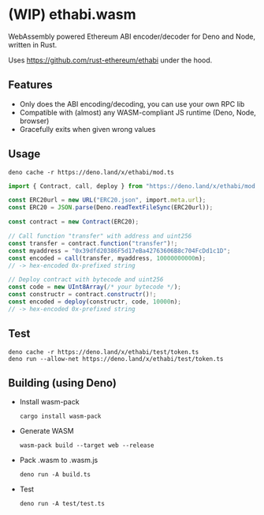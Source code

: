 # (WIP) ethabi.wasm

WebAssembly powered Ethereum ABI encoder/decoder for Deno and Node, written in Rust.

Uses https://github.com/rust-ethereum/ethabi under the hood.

## Features

- Only does the ABI encoding/decoding, you can use your own RPC lib
- Compatible with (almost) any WASM-compliant JS runtime (Deno, Node, browser)
- Gracefully exits when given wrong values

## Usage

    deno cache -r https://deno.land/x/ethabi/mod.ts

```typescript
import { Contract, call, deploy } from "https://deno.land/x/ethabi/mod.ts";

const ERC20url = new URL("ERC20.json", import.meta.url);
const ERC20 = JSON.parse(Deno.readTextFileSync(ERC20url));

const contract = new Contract(ERC20);

// Call function "transfer" with address and uint256
const transfer = contract.function("transfer")!;
const myaddress = "0x39dfd20386F5d17eBa42763606B8c704FcDd1c1D";
const encoded = call(transfer, myaddress, 10000000000n);
// -> hex-encoded 0x-prefixed string

// Deploy contract with bytecode and uint256
const code = new UInt8Array(/* your bytecode */);
const constructr = contract.constructr()!;
const encoded = deploy(constructr, code, 10000n);
// -> hex-encoded 0x-prefixed string
```

## Test

    deno cache -r https://deno.land/x/ethabi/test/token.ts
    deno run --allow-net https://deno.land/x/ethabi/test/token.ts

## Building (using Deno)

- Install wasm-pack

      cargo install wasm-pack

- Generate WASM

      wasm-pack build --target web --release

- Pack .wasm to .wasm.js

      deno run -A build.ts

- Test

      deno run -A test/test.ts
